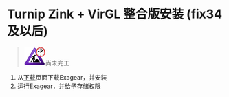 # Turnip Zink + VirGL 整合版安装 (fix34及以后)

> ![](../ConstructionClock.png)尚未完工

1. 从[下载](/download.md)页面下载Exagear，并安装
2. 运行Exagear，并给予存储权限